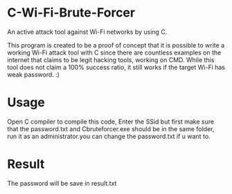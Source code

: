 # C-Wi-Fi-Brute-Forcer
An active attack tool against Wi-Fi networks by using C.

This program is created to be a proof of concept that it is possible to write a working Wi-Fi attack tool with C since there are countless examples on the internet that claims to be legit hacking tools, working on CMD. While this tool does not claim a 100% success ratio, it still works if the target Wi-Fi has weak password. :)
# Usage
Open C compiler to  compile this code, Enter the SSid but first make sure that the password.txt and  Cbruteforcer.exe should be in the same folder, run it as an administrator.you can change the password.txt if u want to.
# Result
The password will be save in result.txt
